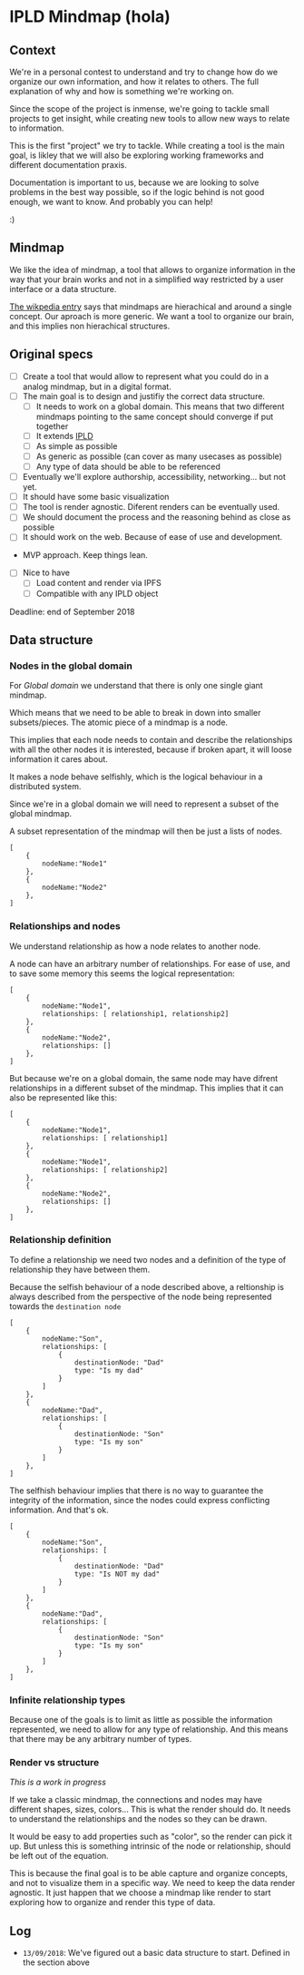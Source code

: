 # IPLD Mindmap (hola)

## Context
We're in a personal contest to understand and try to change how do we organize our own information, and how it relates to others. The full explanation of why and how is something we're working on.

Since the scope of the project is inmense, we're going to tackle small projects to get insight, while creating new tools to allow new ways to relate to information.

This is the first "project" we try to tackle. While creating a tool is the main goal, is likley that we will also be exploring  working frameworks and different documentation praxis.

Documentation is important to us, because we are looking to solve problems in the best way possible, so if the logic behind is not good enough, we want to know. And probably you can help!

:)

## Mindmap
We like the idea of mindmap, a tool that allows to organize information in the way that your brain works and not in a simplified way restricted by a user interface or a data structure.

[The wikpedia entry](https://en.wikipedia.org/wiki/Mind_map) says that mindmaps are hierachical and around a single concept. Our aproach is more generic. We want a tool to organize our brain, and this implies non hierachical structures.

## Original specs

- [ ] Create a tool that would allow to represent what you could do in a analog mindmap, but in a digital format.
- [ ] The main goal is to design and justifiy the correct data structure.
    - [ ] It needs to work on a global domain. This means that two different mindmaps pointing to the same concept should converge if put together
    - [ ] It extends [IPLD](https://ipld.io/)
    - [ ] As simple as possible
    - [ ] As generic as possible (can cover as many usecases as possible)
    - [ ] Any type of data should be able to be referenced
- [ ] Eventually we'll explore authorship, accessibility, networking... but not yet.
- [ ] It should have some basic visualization
- [ ] The tool is render agnostic. Diferent renders can be eventually used.
- [ ] We should document the process and the reasoning behind as close as possible
- [ ] It should work on the web. Because of ease of use and development.
- MVP approach. Keep things lean.
- [ ] Nice to have
    - [ ] Load content and render via IPFS
    - [ ] Compatible with any IPLD object

Deadline: end of September 2018

## Data structure

### Nodes in the global domain
For _Global domain_ we understand that there is only one single giant mindmap.

Which means that we need to be able to break in down into smaller subsets/pieces. The atomic piece of a mindmap is a node.

This implies that each node needs to contain and describe the relationships with all the other nodes it is interested, because if broken apart, it will loose information it cares about.

It makes a node behave selfishly, which is the logical behaviour in a distributed system.

Since we're in a global domain we will need to represent a subset of the global mindmap.

A subset representation of the mindmap will then be just a lists of nodes.

```
[
    {
        nodeName:"Node1"
    },
    {
        nodeName:"Node2"
    },
]
```

### Relationships and nodes
We understand relationship as how a node relates to another node.

A node can have an arbitrary number of relationships. For ease of use, and to save some memory this seems the logical representation:

```
[
    {
        nodeName:"Node1",
        relationships: [ relationship1, relationship2]
    },
    {
        nodeName:"Node2",
        relationships: []
    },
]
```

But because we're on a global domain, the same node may have difrent relationships in a different subset of the mindmap. This implies that it can also be represented like this:

```
[
    {
        nodeName:"Node1",
        relationships: [ relationship1]
    },
    {
        nodeName:"Node1",
        relationships: [ relationship2]
    },
    {
        nodeName:"Node2",
        relationships: []
    },
]
```

### Relationship definition
To define a relationship we need two nodes and a definition of the type of relationship they have between them.


Because the selfish behaviour of a node described above, a reltionship is always described from the perspective of the node being represented towards the `destination node`

```
[
    {
        nodeName:"Son",
        relationships: [
            {
                destinationNode: "Dad"
                type: "Is my dad"
            }
        ]
    },
    {
        nodeName:"Dad",
        relationships: [
            {
                destinationNode: "Son"
                type: "Is my son"
            }
        ]
    },
]
```
The selfhish behaviour implies that there is no way to guarantee the integrity of the information, since the nodes could express conflicting information. And that's ok.

```
[
    {
        nodeName:"Son",
        relationships: [
            {
                destinationNode: "Dad"
                type: "Is NOT my dad"
            }
        ]
    },
    {
        nodeName:"Dad",
        relationships: [
            {
                destinationNode: "Son"
                type: "Is my son"
            }
        ]
    },
]
```
### Infinite relationship types
Because one of the goals is to limit as little as possible the information represented, we need to allow for any type of relationship. And this means that there may be any arbitrary number of types.

### Render vs structure
_This is a work in progress_

If we take a classic mindmap, the connections and nodes may have different shapes, sizes, colors... This is what the render should do. It needs to understand the relationships and the nodes so they can be drawn.

It would be easy to add properties such as "color", so the render can pick it up. But unless this is something intrinsic of the node or relationship, should be left out of the equation.

This is because the final goal is to be able capture and organize concepts, and not to visualize them in a specific way. We need to keep the data render agnostic. It just happen that we choose a mindmap like render to start exploring how to organize and render this type of data.




## Log
- `13/09/2018`:  We've figured out a basic data structure to start. Defined in the section above